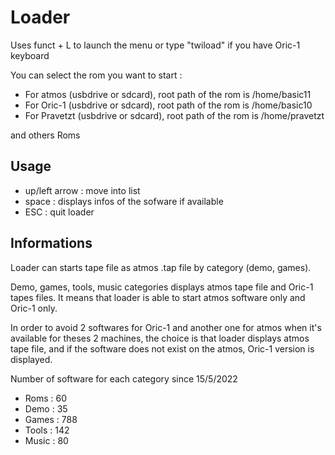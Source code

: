 # Loader

Uses funct + L to launch the menu or type "twiload" if you have Oric-1 keyboard

You can select the rom you want to start :

* For atmos (usbdrive or sdcard), root path of the rom is /home/basic11
* For Oric-1 (usbdrive or sdcard), root path of the rom is /home/basic10
* For Pravetzt (usbdrive or sdcard), root path of the rom is /home/pravetzt

and others Roms

## Usage

* up/left arrow : move into list
* space : displays infos of the sofware if available
* ESC : quit loader

## Informations

Loader can starts tape file as atmos .tap file by category (demo, games).

Demo, games, tools, music categories displays atmos tape file and Oric-1 tapes files. It means that loader is able to start atmos software only and Oric-1 only.

In order to avoid 2 softwares for Oric-1 and another one for atmos when it's available for theses 2 machines, the choice is that loader displays atmos tape file, and if the software does not exist on the atmos, Oric-1 version is displayed.

Number of software for each category since 15/5/2022

* Roms : 60
* Demo : 35
* Games : 788
* Tools : 142
* Music : 80

